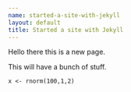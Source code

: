 ```yaml
--- 
name: started-a-site-with-jekyll
layout: default
title: Started a site with Jekyll
---
```


Hello there this is a new page.

This will have a bunch of stuff.

    x <- rnorm(100,1,2)




